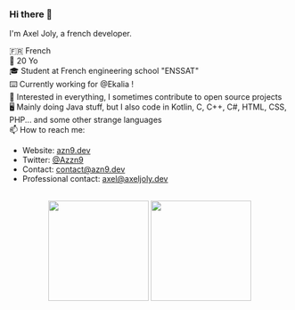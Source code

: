 ### Hi there 👋

I'm Axel Joly, a french developer.

🇫🇷 French<br>
🎂 20 Yo<br>
🎓 Student at French engineering school "ENSSAT"<br>
⌨️ Currently working for @Ekalia !<br>
👀 Interested in everything, I sometimes contribute to open source projects<br>
🖥️ Mainly doing Java stuff, but I also code in Kotlin, C, C++, C#, HTML, CSS, PHP... and some other strange languages<br>
📫 How to reach me: 
- Website: [azn9.dev](https://azn9.dev)
- Twitter: [@Azzn9](https://twitter.com/Azzn9)
- Contact: [contact@azn9.dev](mailto:contact@azn9.dev)
- Professional contact: [axel@axeljoly.dev](mailto:axel@axeljoly.dev)
<br>

<div align="center">
  <img height="180em" src="https://github-readme-stats.vercel.app/api?username=Azn9&count_private=true&show_icons=true&theme=jolly" />
  <img height="180em" src="https://github-readme-stats.vercel.app/api/top-langs/?username=Azn9&theme=jolly&layout=compact" />
</div>
